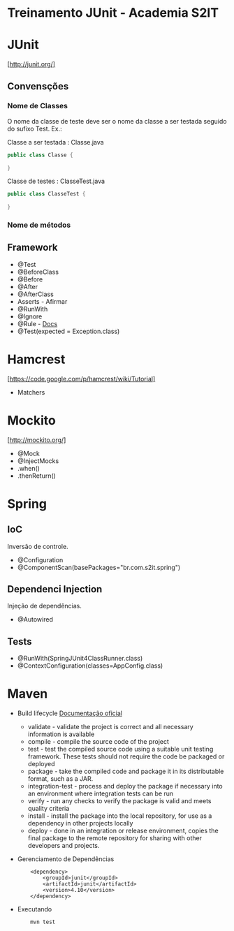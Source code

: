 Treinamento JUnit - Academia S2IT
==========

# JUnit
[http://junit.org/]

## Convensções

### Nome de Classes
O nome da classe de teste deve ser o nome da classe a ser testada seguido do sufixo Test.
Ex.:

Classe a ser testada :  Classe.java
```java
public class Classe {
  
}
```

Classe de testes : ClasseTest.java
```java
public class ClasseTest {
 
}
```

### Nome de métodos


## Framework
- @Test
- @BeforeClass
- @Before
- @After
- @AfterClass
- Asserts - Afirmar
- @RunWith
- @Ignore
- @Rule - [Docs](https://github.com/junit-team/junit/wiki/Rules)
- @Test(expected = Exception.class)

# Hamcrest
[https://code.google.com/p/hamcrest/wiki/Tutorial]

- Matchers

# Mockito
[http://mockito.org/]

- @Mock
- @InjectMocks
- .when()
- .thenReturn()

# Spring

## IoC
Inversão de controle.
- @Configuration
- @ComponentScan(basePackages="br.com.s2it.spring")

## Dependenci Injection
Injeção de dependências.
- @Autowired

## Tests
- @RunWith(SpringJUnit4ClassRunner.class)
- @ContextConfiguration(classes=AppConfig.class)

# Maven
- Build lifecycle [Documentação oficial](https://maven.apache.org/guides/introduction/introduction-to-the-lifecycle.html)
	- validate - validate the project is correct and all necessary information is available
	- compile - compile the source code of the project
	- test - test the compiled source code using a suitable unit testing framework. These tests should not require the code be packaged or deployed
	- package - take the compiled code and package it in its distributable format, such as a JAR.
	- integration-test - process and deploy the package if necessary into an environment where integration tests can be run
	- verify - run any checks to verify the package is valid and meets quality criteria
	- install - install the package into the local repository, for use as a dependency in other projects locally
	- deploy - done in an integration or release environment, copies the final package to the remote repository for sharing with other developers and projects.
- Gerenciamento de Dependências

	```console
		<dependency>
			<groupId>junit</groupId>
			<artifactId>junit</artifactId>
			<version>4.10</version>
		</dependency>
	```
- Executando

	```console
		mvn test
	```
